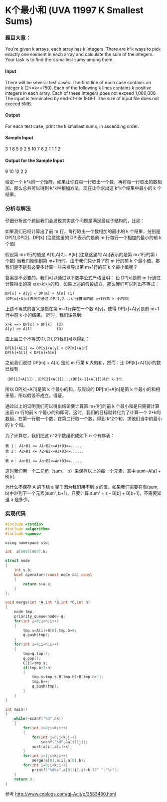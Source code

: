 
# K个最小和 (UVA 11997 K Smallest Sums)

### 题目大意：

You're given k arrays, each array has k integers. There are k^k ways to pick exactly one element in each array and calculate the sum of the integers. Your task is to find the k smallest sums among them.

#### Input
There will be several test cases. The first line of each case contains an integer k (2<=k<=750). Each of the following k lines contains k positive integers in each array. Each of these integers does not exceed 1,000,000. The input is terminated by end-of-file (EOF). The size of input file does not exceed 5MB.

#### Output
For each test case, print the k smallest sums, in ascending order.

#### Sample Input
3
1 8 5
9 2 5
10 7 6
2
1 1
1 2
#### Output for the Sample Input
9 10 12
2 2

给定一个 k*k的一个矩阵，如果让你在每一行取出一个数，再将每一行取出的数相加，那么总共可以得到 k^k种相加方法，现在让你求出这 k^k个结果中最小的 k 个结果。

### 分析与解法
仔细分析这个题目我们会发现其实这个问题是满足最优子结构的，比如：

如果我们已经计算出了前 m 行，每行取出一个数相加的最小的 k 个结果，分别是 DP[1],DP[2]...DP[k] (注意这里的 DP 表示的是前 m 行每行一个相加的最小的前 k 个值)

假设第 m+1行的值是 A[1],A[2]...A[k] (注意这里的 A[i]表示的是第 m+1行的第 i 个数) 当我们推倒到第 m+1行时，由于我们只计算了前 m 行的前 k 个最小值，那我们是不是有必要多计算一些来推导出第 m+1行的前 k 个最小值呢？

答案是不必要的，我们可以通过以下数学公式严格证明：
设 DP[x]是前 m 行通过计算得出的第 x(x>k)小的和，如果上述的假设成立，那么我们可以列出不等式：
    
    DP[x] + A[y] < DP[m] + A[n] (1)
    (DP[m]+A[n]表示只通过 DP[1,2...k]计算出的前 m+1行第 k 小的和)

上述不等式的含义是指在第 m+1行存在一个数 A[y]，使得 DP[x]+A[y]是前 m+1行中前 k 小的结果。
同时，我们注意到:
    
    x>k ==> DP[x] > DP[k]  (2)
    A[y] >= A[1]           (3)

由上面三个不等式(1),(2),(3)我们可以得到：

    DP[k]+A[1] <= DP[x]+A[y] < DP[m]+A[n]
    DP[k]+A[1] < DP[m]+A[n]

之前我们说过 DP[m] + A[n] 是前 m 行第 k 大的和，然而：比 DP[k]+A[1]小的数已经有

    （DP[1]+A[1]）,(DP[2]+A[1])...(DP[k-1]+A[1])共计 k-1个，

所以 DP[k]+A[1]是第 k 个最小的和，与假设的 DP[m]+A[n]是第 k 个最小的和相矛盾，所以假设不成立。得证。

通过以上的证明我们可以得出结论要计算第 m+1行的前 k 个最小和是只需要计算出前 m 行的前 k 个最小的和即可。这时，我们的目标就转化为了计算一个 2*k的数组，在第一行取一个数，在第二行取一个数，得到 k^2个和，求他们当中的最小的 k 个和。

为了计算它，我们把这 n^2个数组织成如下 n 个有序表：

    表 1： A1+B1 <= A1+B2<=A1+B3<=......
    表 2： A2+B1 <= A2+B2<=A2+B3<=......
    .
    表 n： An+B1 <= An+B2<=An+B3<=......

这时我们用一个二元组（sum， b）来保存以上的每一个元素，其中 sum=A[a] + B[b].

为什么不保存 A 的下标 a 呢？因为我们用不到 a 的值。如果我们需要在表(sum, b)中赵到下一个元素(sum', b+1)，只要计算 sum' = s - B[b] + B[b+1]，不需要知道 a 是多少。

### 实现代码

```c
#include <cstdio>
#include <algorithm>
#include <queue>

using namespace std;

int  a[800][800],k;

struct node
{
    int s,b;
    bool operator<(const node &a) const
    {
        return s>a.s;
    }
};

void merge(int *A,int *B,int *C,int n)
{
    node tmp;
    priority_queue<node> q;
    for(int i=0;i<n;i++)
    {
        tmp.s=A[i]+B[0],tmp.b=0;
        q.push(tmp);
    }
    for(int i=0;i<n;i++)
    {
        tmp=q.top();
        q.pop();
        C[i]=tmp.s;
        if(tmp.b+1<n)
        {
            tmp.s=tmp.s-B[tmp.b]+B[tmp.b+1];
            tmp.b++;
            q.push(tmp);
        }
    }
}

int main()
{
    while(~scanf("%d",&k))
    {
        for(int i=0;i<k;i++)
        {
            for(int j=0;j<k;j++)
                scanf("%d",&a[i][j]);
            sort(a[i],a[i]+k);
        }
        for(int i=1;i<k;i++)
            merge(a[0],a[i],a[0],k);
        for(int i=0;i<k;i++)
            printf("%d%s",a[0][i],i!=k-1?" ":"\n");
    }
    return 0;
}
```
参考 http://www.cnblogs.com/gj-Acit/p/3583480.html

